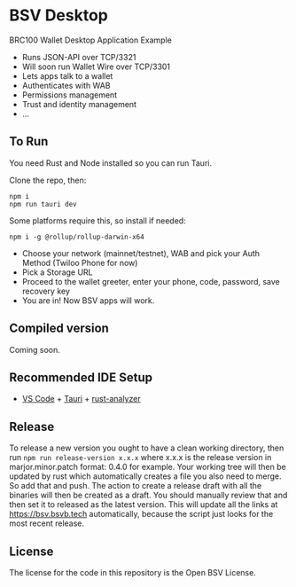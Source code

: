 # BSV Desktop

BRC100 Wallet Desktop Application Example

- Runs JSON-API over TCP/3321
- Will soon run Wallet Wire over TCP/3301
- Lets apps talk to a wallet
- Authenticates with WAB
- Permissions management
- Trust and identity management
- ...

## To Run

You need Rust and Node installed so you can run Tauri.

Clone the repo, then:

```
npm i
npm run tauri dev
```

Some platforms require this, so install if needed:
```
npm i -g @rollup/rollup-darwin-x64 
```

- Choose your network (mainnet/testnet), WAB and pick your Auth Method (Twiloo Phone for now)
- Pick a Storage URL
- Proceed to the wallet greeter, enter your phone, code, password, save recovery key
- You are in! Now BSV apps will work.

## Compiled version

Coming soon.

## Recommended IDE Setup

- [VS Code](https://code.visualstudio.com/) + [Tauri](https://marketplace.visualstudio.com/items?itemName=tauri-apps.tauri-vscode) + [rust-analyzer](https://marketplace.visualstudio.com/items?itemName=rust-lang.rust-analyzer)

## Release

To release a new version you ought to have a clean working directory, then run `npm run release-version x.x.x` where x.x.x is the release version in marjor.minor.patch format: 0.4.0 for example.
Your working tree will then be updated by rust which automatically creates a file you also need to merge. So add that and push. The action to create a release draft with all the binaries will then be created as a draft. You should manually review that and then set it to released as the latest version. This will update all the links at https://bsv.bsvb.tech automatically, because the script just looks for the most recent release.

## License

The license for the code in this repository is the Open BSV License.
